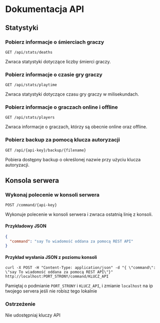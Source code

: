 # Dokumentacja API

## Statystyki

### Pobierz informacje o śmierciach graczy
```
GET /api/stats/deaths
```
Zwraca statystyki dotyczące liczby śmierci graczy.

### Pobierz informacje o czasie gry graczy
```
GET /api/stats/playtime
```
Zwraca statystyki dotyczące czasu gry graczy w milisekundach.

### Pobierz informacje o graczach online i offline
```
GET /api/stats/players
```
Zwraca informacje o graczach, którzy są obecnie online oraz offline.

### Pobierz backup za pomocą klucza autoryzacji
```
GET /api/{api-key}/backup/{filename}
```
Pobiera dostępny backup o określonej nazwie przy użyciu klucza autoryzacji.

## Konsola serwera

### Wykonaj polecenie w konsoli serwera
```
POST /command/{api-key}
```
Wykonuje polecenie w konsoli serwera i zwraca ostatnią linię z konsoli.

#### Przykładowy JSON
```json
{
  "command": "say To wiadomość oddana za pomocą REST API"
}
```

#### Przykład wysłania JSON z poziomu konsoli
```
curl -X POST -H "Content-Type: application/json" -d "{ \"command\": \"say To wiadomość oddana za pomocą REST API\"}" http://localhost:PORT_STRONY/command/KLUCZ_API
```
Pamiętaj o podmianie `PORT_STRONY` i `KLUCZ_API`, i zmianie `localhost` na ip twojego servera jeśli nie robisz tego lokalnie

### Ostrzeżenie
Nie udostępniaj kluczy API

